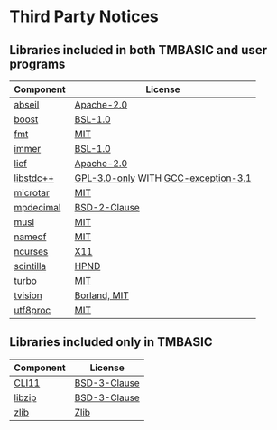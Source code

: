 # Third Party Notices

## Libraries included in both TMBASIC and user programs

Component | License
-- | --
[abseil](https://abseil.io) | [Apache-2.0](https://github.com/tmbasic/tmbasic/blob/master/doc/licenses/abseil/LICENSE)
[boost](https://www.boost.org/) | [BSL-1.0](https://github.com/tmbasic/tmbasic/blob/master/doc/licenses/boost/LICENSE_1_0.txt)
[fmt](https://github.com/fmtlib/fmt) | [MIT](https://github.com/tmbasic/tmbasic/blob/master/doc/licenses/fmt/LICENSE.rst)
[immer](https://github.com/arximboldi/immer) | [BSL-1.0](https://github.com/tmbasic/tmbasic/blob/master/doc/licenses/immer/LICENSE)
[lief](https://github.com/lief-project/LIEF) | [Apache-2.0](https://github.com/tmbasic/tmbasic/blob/master/doc/licenses/lief/LICENSE)
[libstdc++](https://gcc.gnu.org/onlinedocs/libstdc++/) | [GPL-3.0-only](https://github.com/tmbasic/tmbasic/blob/master/doc/licenses/gcc/GPL-3) WITH [GCC-exception-3.1](https://github.com/tmbasic/tmbasic/blob/master/doc/licenses/gcc/copyright)
[microtar](https://github.com/rxi/microtar) | [MIT](https://github.com/tmbasic/tmbasic/blob/master/doc/licenses/microtar/LICENSE)
[mpdecimal](https://www.bytereef.org/mpdecimal/) | [BSD-2-Clause](https://github.com/tmbasic/tmbasic/blob/master/doc/licenses/mpdecimal/LICENSE.txt)
[musl](https://musl.libc.org/) | [MIT](https://github.com/tmbasic/tmbasic/blob/master/doc/licenses/musl/COPYRIGHT)
[nameof](https://github.com/Neargye/nameof) | [MIT](https://github.com/tmbasic/tmbasic/blob/master/doc/licenses/nameof/LICENSE.txt)
[ncurses](https://invisible-island.net/ncurses/) | [X11](https://github.com/tmbasic/tmbasic/blob/master/doc/licenses/ncurses/COPYING)
[scintilla](https://www.scintilla.org/) | [HPND](https://github.com/tmbasic/tmbasic/blob/master/doc/licenses/scintilla/License.txt)
[turbo](https://github.com/magiblot/turbo) | [MIT](https://github.com/tmbasic/tmbasic/blob/master/doc/licenses/turbo/COPYRIGHT)
[tvision](https://github.com/magiblot/tvision) | [Borland, MIT](https://github.com/tmbasic/tmbasic/blob/master/doc/licenses/tvision/COPYRIGHT)
[utf8proc](https://github.com/JuliaStrings/utf8proc) | [MIT](https://github.com/tmbasic/tmbasic/blob/master/doc/licenses/utf8proc/LICENSE.md)

## Libraries included only in TMBASIC

Component | License
-- | --
[CLI11](https://github.com/CLIUtils/CLI11) | [BSD-3-Clause](https://github.com/tmbasic/tmbasic/blob/master/doc/licenses/cli11/LICENSE)
[libzip](https://github.com/nih-at/libzip) | [BSD-3-Clause](https://github.com/tmbasic/tmbasic/blob/master/doc/licenses/libzip/LICENSE)
[zlib](https://zlib.net) | [Zlib](https://github.com/tmbasic/tmbasic/blob/master/doc/licenses/zlib/LICENSE.txt)
